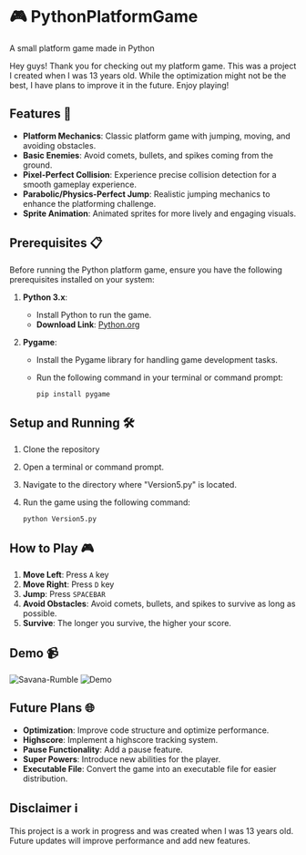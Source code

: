 # 🎮 PythonPlatformGame
A small platform game made in Python

Hey guys! Thank you for checking out my platform game. This was a project I created when I was 13 years old. While the optimization might not be the best, I have plans to improve it in the future. Enjoy playing!

## Features 🌟
- **Platform Mechanics**: Classic platform game with jumping, moving, and avoiding obstacles.
- **Basic Enemies**: Avoid comets, bullets, and spikes coming from the ground.
- **Pixel-Perfect Collision**: Experience precise collision detection for a smooth gameplay experience.
- **Parabolic/Physics-Perfect Jump**: Realistic jumping mechanics to enhance the platforming challenge.
- **Sprite Animation**: Animated sprites for more lively and engaging visuals.

## Prerequisites 📋
Before running the Python platform game, ensure you have the following prerequisites installed on your system:
1. **Python 3.x**:
   
   - Install Python to run the game.
   - **Download Link**: [Python.org](https://www.python.org/downloads/)
   
3. **Pygame**:
   
   - Install the Pygame library for handling game development tasks.
   - Run the following command in your terminal or command prompt:
  
     ```
     pip install pygame
     ```

## Setup and Running 🛠️
1. Clone the repository
3. Open a terminal or command prompt.
4. Navigate to the directory where "Version5.py" is located.
5. Run the game using the following command:
   
    ```
    python Version5.py
    ```

## How to Play 🎮
1. **Move Left**: Press `A` key
2. **Move Right**: Press `D` key
3. **Jump**: Press `SPACEBAR`
4. **Avoid Obstacles**: Avoid comets, bullets, and spikes to survive as long as possible.
5. **Survive**: The longer you survive, the higher your score.

## Demo 📹
![Savana-Rumble](https://github.com/DavidHlavacek/PythonPlatformGame/assets/73235575/81240502-f589-4445-9e4a-a0116f92e158)
![Demo](https://github.com/DavidHlavacek/PythonPlatformGame/assets/73235575/fb545c1b-ccdc-44b4-8501-1eff5b814c91)

## Future Plans 🌐
- **Optimization**: Improve code structure and optimize performance.
- **Highscore**: Implement a highscore tracking system.
- **Pause Functionality**: Add a pause feature.
- **Super Powers**: Introduce new abilities for the player.
- **Executable File**: Convert the game into an executable file for easier distribution.

## Disclaimer ℹ️
This project is a work in progress and was created when I was 13 years old. Future updates will improve performance and add new features.
